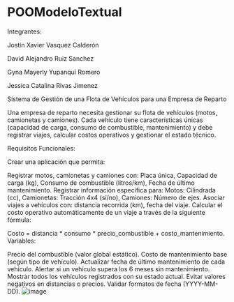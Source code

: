 # POOModeloTextual
Integrantes:

Jostin Xavier Vasquez Calderón 

David Alejandro Ruiz Sanchez 

Gyna Mayerly Yupanqui Romero 

Jessica Catalina Rivas Jimenez  


Sistema de Gestión de una Flota de Vehículos para una Empresa de Reparto

Una empresa de reparto necesita gestionar su flota de vehículos (motos, camionetas y camiones). Cada vehículo tiene características únicas (capacidad de carga, consumo de combustible, mantenimiento) y debe registrar viajes, calcular costos operativos y gestionar el estado técnico.

Requisitos Funcionales:

Crear una aplicación que permita:

Registrar motos, camionetas y camiones con: 
Placa única, Capacidad de carga (kg), Consumo de combustible (litros/km), Fecha de último mantenimiento.
Registrar información específica para: 
Motos: Cilindrada (cc), Camionetas: Tracción 4x4 (sí/no), Camiones: Número de ejes.
Asociar viajes a vehículos con: 
distancia recorrida (km), fecha del viaje.
Calcular el costo operativo automáticamente de un viaje a través de la siguiente fórmula:

Costo = distancia * consumo * precio_combustible + costo_mantenimiento. 
Variables: 

Precio del combustible (valor global estático).
Costo de mantenimiento base (según tipo de vehículo).
Actualizar fecha de último mantenimiento de cada vehículo.
Alertar si un vehículo supera los 6 meses sin mantenimiento.
Mostrar todos los vehículos registrados con su estado actual.
Evitar valores negativos en distancias o precios.
Validar formatos de fecha (YYYY-MM-DD).
![image](https://github.com/user-attachments/assets/ad287dbf-69f0-4a73-b9bf-b020ecb81541)
